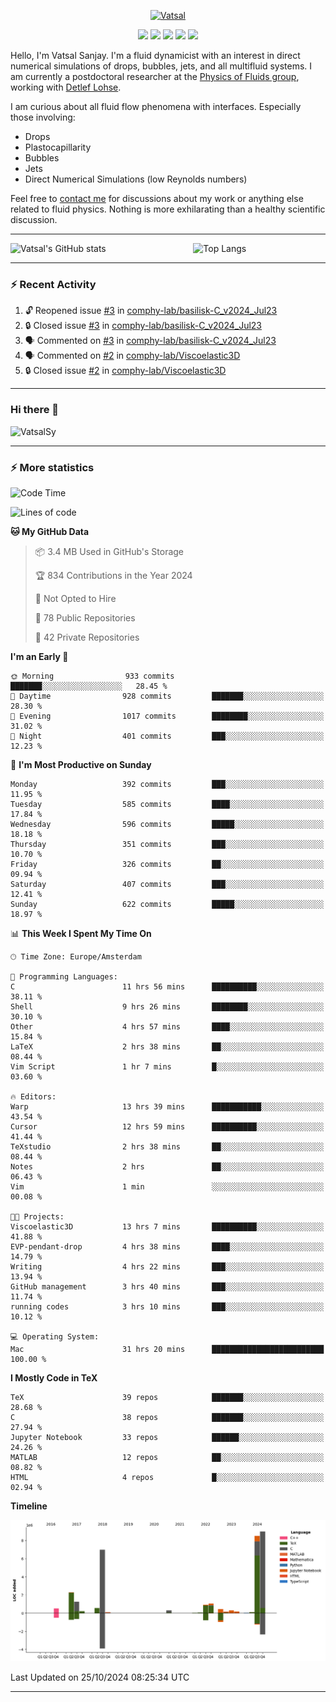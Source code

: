 <center>

[<img alt="Vatsal" width="200px" src="https://www.dropbox.com/s/dxyybgtblo8er6h/Logo_Vatsal_Vector.png?raw=1">](https://www.vatsalsanjay.com)

[<img src="https://img.shields.io/badge/googlescholar-4285F4?&style=for-the-badge&logo=googlescholar&logoColor=white">](https://scholar.google.com/citations?hl=en&user=67aQviYAAAAJ)
[<img src="https://img.shields.io/static/v1.svg?&style=for-the-badge&logo=ResearchGate&label=&message=ResearchGate&logoColor=white&color=green">](https://www.researchgate.net/profile/Vatsal-Sanjay-2)
[<img src="https://img.shields.io/badge/twitter-1DA1F2?&style=for-the-badge&logo=twitter&logoColor=white">](https://twitter.com/VatsalSanjay)
[<img src="https://img.shields.io/badge/linkedin-0A66C2?&style=for-the-badge&logo=linkedin">](https://www.linkedin.com/in/vatsalsanjay/)
[<img src="https://img.shields.io/badge/orcid-A6CE39?&style=for-the-badge&logo=orcid&logoColor=white">](https://orcid.org/0000-0002-4293-6099)

</center>

Hello, I'm Vatsal Sanjay. I'm a fluid dynamicist with an interest in direct numerical simulations of drops, bubbles, jets, and all multifluid systems. I am currently a postdoctoral researcher at the [Physics of Fluids group](https://pof.tnw.utwente.nl), working with [Detlef Lohse](https://en.wikipedia.org/wiki/Detlef_Lohse). 

I am curious about all fluid flow phenomena with interfaces. Especially those involving:

- Drops
- Plastocapillarity
- Bubbles
- Jets
- Direct Numerical Simulations (low Reynolds numbers)

Feel free to [contact me](mailto:contact@vatsalsanjay.com) for discussions about my work or anything else related to fluid physics. Nothing is more exhilarating than a healthy scientific discussion.

<!-- ![Vatsal's GitHub stats](https://github-readme-stats-xi-wine-74.vercel.app/api?username=VatsalSy&show_icons=true&theme=vision-friendly-dark)

![Top Langs](https://github-readme-stats-xi-wine-74.vercel.app/api/top-langs/?username=VatsalSy&layout=compact&theme=vision-friendly-dark) -->

---
<div style="display: flex; justify-content: space-between;">
    <img src="https://github-readme-stats-xi-wine-74.vercel.app/api?username=VatsalSy&show_icons=true&theme=vision-friendly-dark" alt="Vatsal's GitHub stats" style="width: 55%;">
    <img src="https://github-readme-stats-xi-wine-74.vercel.app/api/top-langs/?username=VatsalSy&layout=compact&theme=vision-friendly-dark" alt="Top Langs" style="width: 42%;">
</div>

---

### :zap: Recent Activity

<!--START_SECTION:activity-->
1. 🔓 Reopened issue [#3](https://github.com/comphy-lab/basilisk-C_v2024_Jul23/issues/3) in [comphy-lab/basilisk-C_v2024_Jul23](https://github.com/comphy-lab/basilisk-C_v2024_Jul23)
2. 🔒 Closed issue [#3](https://github.com/comphy-lab/basilisk-C_v2024_Jul23/issues/3) in [comphy-lab/basilisk-C_v2024_Jul23](https://github.com/comphy-lab/basilisk-C_v2024_Jul23)
3. 🗣 Commented on [#3](https://github.com/comphy-lab/basilisk-C_v2024_Jul23/issues/3#issuecomment-2426772472) in [comphy-lab/basilisk-C_v2024_Jul23](https://github.com/comphy-lab/basilisk-C_v2024_Jul23)
4. 🗣 Commented on [#2](https://github.com/comphy-lab/Viscoelastic3D/issues/2#issuecomment-2425132480) in [comphy-lab/Viscoelastic3D](https://github.com/comphy-lab/Viscoelastic3D)
5. 🔒 Closed issue [#2](https://github.com/comphy-lab/Viscoelastic3D/issues/2) in [comphy-lab/Viscoelastic3D](https://github.com/comphy-lab/Viscoelastic3D)
<!--END_SECTION:activity-->
---

### Hi there 👋
<p align="left"> <img src="https://komarev.com/ghpvc/?username=VatsalSy&label=Profile%20views&color=orange&style=for-the-badge" alt="VatsalSy" /> </p>

---
### :zap: More statistics

<!--START_SECTION:waka-->
![Code Time](http://img.shields.io/badge/Code%20Time-437%20hrs%2012%20mins-blue)

![Lines of code](https://img.shields.io/badge/From%20Hello%20World%20I%27ve%20Written-32.9%20million%20lines%20of%20code-blue)

**🐱 My GitHub Data** 

> 📦 3.4 MB Used in GitHub's Storage 
 > 
> 🏆 834 Contributions in the Year 2024
 > 
> 🚫 Not Opted to Hire
 > 
> 📜 78 Public Repositories 
 > 
> 🔑 42 Private Repositories 
 > 
**I'm an Early 🐤** 

```text
🌞 Morning                933 commits         ███████░░░░░░░░░░░░░░░░░░   28.45 % 
🌆 Daytime                928 commits         ███████░░░░░░░░░░░░░░░░░░   28.30 % 
🌃 Evening                1017 commits        ████████░░░░░░░░░░░░░░░░░   31.02 % 
🌙 Night                  401 commits         ███░░░░░░░░░░░░░░░░░░░░░░   12.23 % 
```
📅 **I'm Most Productive on Sunday** 

```text
Monday                   392 commits         ███░░░░░░░░░░░░░░░░░░░░░░   11.95 % 
Tuesday                  585 commits         ████░░░░░░░░░░░░░░░░░░░░░   17.84 % 
Wednesday                596 commits         █████░░░░░░░░░░░░░░░░░░░░   18.18 % 
Thursday                 351 commits         ███░░░░░░░░░░░░░░░░░░░░░░   10.70 % 
Friday                   326 commits         ██░░░░░░░░░░░░░░░░░░░░░░░   09.94 % 
Saturday                 407 commits         ███░░░░░░░░░░░░░░░░░░░░░░   12.41 % 
Sunday                   622 commits         █████░░░░░░░░░░░░░░░░░░░░   18.97 % 
```


📊 **This Week I Spent My Time On** 

```text
🕑︎ Time Zone: Europe/Amsterdam

💬 Programming Languages: 
C                        11 hrs 56 mins      ██████████░░░░░░░░░░░░░░░   38.11 % 
Shell                    9 hrs 26 mins       ████████░░░░░░░░░░░░░░░░░   30.10 % 
Other                    4 hrs 57 mins       ████░░░░░░░░░░░░░░░░░░░░░   15.84 % 
LaTeX                    2 hrs 38 mins       ██░░░░░░░░░░░░░░░░░░░░░░░   08.44 % 
Vim Script               1 hr 7 mins         █░░░░░░░░░░░░░░░░░░░░░░░░   03.60 % 

🔥 Editors: 
Warp                     13 hrs 39 mins      ███████████░░░░░░░░░░░░░░   43.54 % 
Cursor                   12 hrs 59 mins      ██████████░░░░░░░░░░░░░░░   41.44 % 
TeXstudio                2 hrs 38 mins       ██░░░░░░░░░░░░░░░░░░░░░░░   08.44 % 
Notes                    2 hrs               ██░░░░░░░░░░░░░░░░░░░░░░░   06.43 % 
Vim                      1 min               ░░░░░░░░░░░░░░░░░░░░░░░░░   00.08 % 

🐱‍💻 Projects: 
Viscoelastic3D           13 hrs 7 mins       ██████████░░░░░░░░░░░░░░░   41.88 % 
EVP-pendant-drop         4 hrs 38 mins       ████░░░░░░░░░░░░░░░░░░░░░   14.79 % 
Writing                  4 hrs 22 mins       ███░░░░░░░░░░░░░░░░░░░░░░   13.94 % 
GitHub management        3 hrs 40 mins       ███░░░░░░░░░░░░░░░░░░░░░░   11.74 % 
running codes            3 hrs 10 mins       ███░░░░░░░░░░░░░░░░░░░░░░   10.12 % 

💻 Operating System: 
Mac                      31 hrs 20 mins      █████████████████████████   100.00 % 
```

**I Mostly Code in TeX** 

```text
TeX                      39 repos            ███████░░░░░░░░░░░░░░░░░░   28.68 % 
C                        38 repos            ███████░░░░░░░░░░░░░░░░░░   27.94 % 
Jupyter Notebook         33 repos            ██████░░░░░░░░░░░░░░░░░░░   24.26 % 
MATLAB                   12 repos            ██░░░░░░░░░░░░░░░░░░░░░░░   08.82 % 
HTML                     4 repos             █░░░░░░░░░░░░░░░░░░░░░░░░   02.94 % 
```



**Timeline**

![Lines of Code chart](https://raw.githubusercontent.com/VatsalSy/VatsalSy/main/assets/bar_graph.png)


 Last Updated on 25/10/2024 08:25:34 UTC
<!--END_SECTION:waka-->
---
